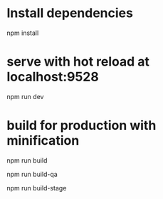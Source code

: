
# Install dependencies
npm install

# serve with hot reload at localhost:9528
npm run dev

# build for production with minification
npm run build

npm run build-qa

npm run build-stage


